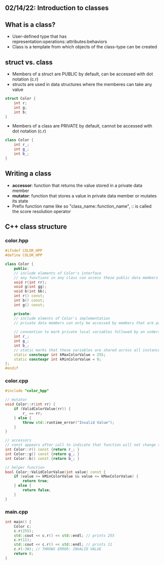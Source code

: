 ## 02/14/22: Introduction to classes

## What is a class?
- User-defined type that has representation:operations::attributes:behaviors 
- Class is a template from which objects of the class-type can be created 

## struct vs. class
- Members of a struct are PUBLIC by default, can be accessed with dot notation (c.r)
- structs are used in data structures where the memberes can take any value 
``` cpp
struct Color {
    int r;
    int g;
    int b;
}
```

- Members of a class are PRIVATE by default, cannot be accessed with dot notation (c.r)
``` cpp
class Color {
    int r_;
    int g_;
    int b_;
}
```

## Writing a class
- **accessor**: function that returns the value stored in a private data member
- **mutator**: function that stores a value in private data member or mutates its state
- Prefix function name like so "class_name::function_name", :: is called the score resolution operator

## C++ class structure
### color.hpp
``` cpp
#ifndef COLOR_HPP
#define COLOR_HPP

class Color {
    public:
    // include elements of Color's interface
    // any functions in any class can access these public data members 
    void r(int rr);
    void g(int gg);
    void b(int bb);
    int r() const;
    int b() const;
    int g() const;

    private:
    // include elments of Color's implementation
    // private data members can only be accessed by members that are part of that class
    
    // convention to mark private local variables followed by an underscore
    int r_;
    int g_;
    int b_;
    // static marks that these variables are shared across all instances of this class
    static constexpr int kMaxColorValue = 255;
    static constexpr int kMinColorValue = 0;
};
#endif
```
### color.cpp
``` cpp
#include "color_hpp"

// mutator
void Color::r(int rr) {
    if (ValidColorValue(rr)) {
        r_ == rr;
    } else {
        throw std::runtime_error("Invalid Value");
    }
}

// accessors
// const appears after call to indicate that function will not change state of object for which it is called 
int Color::r() const {return r_; }
int Color::g() const {return g_; }
int Color::b() const {return b_; }

// helper function
bool Color::ValidColorValue(int value) const {
    if (value >= kMinColorValue && value <= kMaxColorValue) {
        return true;
    } else {
        return false;
    }
}
```

### main.cpp
``` cpp
int main() {
    Color c;
    c.r(255);
    std::cout << c.r() << std::endl; // prints 255
    c.r(11);
    std::cout << c.r() << std::endl; // prints 11
    c.r(-30); // THROWS ERROR: INVALID VALUE
    return 0;
}
```